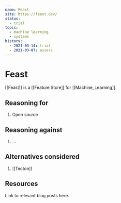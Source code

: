 ```yaml
---
name: Feast
site: https://feast.dev/
status:
  - trial
topic:
  - machine learning
  - systems
history:
  - 2021-03-14: trial
  - 2021-03-07: assess
---
```


# Feast
[[Feast]] is a [[Feature Store]] for [[Machine_Learning]].


## Reasoning for
1. Open source

## Reasoning against
1. ...

## Alternatives considered
1. [[Tecton]]

## Resources
Link to relevant blog posts here.